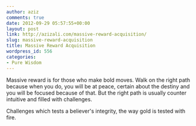 ```yaml
---
author: aziz
comments: true
date: 2012-09-29 05:57:55+00:00
layout: post
link: http://azizali.com/massive-reward-acquisition/
slug: massive-reward-acquisition
title: Massive Reward Acquisition
wordpress_id: 556
categories:
- Pure Wisdom
---
```


Massive reward is for those who make bold moves. Walk on the right path because when you do, you will be at peace, certain about the destiny and you will be focused because of that. But the right path is usually counter intuitive and filled with challenges.

Challenges which tests a believer's integrity, the way gold is tested with fire.
